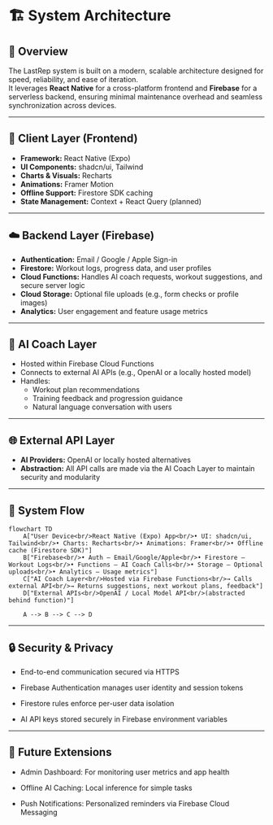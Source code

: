# 🏗️ System Architecture

## 🧩 Overview

The LastRep system is built on a modern, scalable architecture designed for speed, reliability, and ease of iteration.  
It leverages **React Native** for a cross-platform frontend and **Firebase** for a serverless backend, ensuring minimal maintenance overhead and seamless synchronization across devices.

---

## 📱 Client Layer (Frontend)

- **Framework:** React Native (Expo)
- **UI Components:** shadcn/ui, Tailwind
- **Charts & Visuals:** Recharts
- **Animations:** Framer Motion
- **Offline Support:** Firestore SDK caching
- **State Management:** Context + React Query (planned)

---

## ☁️ Backend Layer (Firebase)

- **Authentication:** Email / Google / Apple Sign-in  
- **Firestore:** Workout logs, progress data, and user profiles  
- **Cloud Functions:** Handles AI coach requests, workout suggestions, and secure server logic  
- **Cloud Storage:** Optional file uploads (e.g., form checks or profile images)  
- **Analytics:** User engagement and feature usage metrics  

---

## 🧠 AI Coach Layer

- Hosted within Firebase Cloud Functions  
- Connects to external AI APIs (e.g., OpenAI or a locally hosted model)  
- Handles:
  - Workout plan recommendations  
  - Training feedback and progression guidance  
  - Natural language conversation with users  

---

## 🌐 External API Layer

- **AI Providers:** OpenAI or locally hosted alternatives  
- **Abstraction:** All API calls are made via the AI Coach Layer to maintain security and modularity  

---

## 🧭 System Flow

```mermaid
flowchart TD
    A["User Device<br/>React Native (Expo) App<br/>• UI: shadcn/ui, Tailwind<br/>• Charts: Recharts<br/>• Animations: Framer<br/>• Offline cache (Firestore SDK)"]
    B["Firebase<br/>• Auth — Email/Google/Apple<br/>• Firestore — Workout Logs<br/>• Functions — AI Coach Calls<br/>• Storage — Optional uploads<br/>• Analytics — Usage metrics"]
    C["AI Coach Layer<br/>Hosted via Firebase Functions<br/>→ Calls external API<br/>→ Returns suggestions, next workout plans, feedback"]
    D["External APIs<br/>OpenAI / Local Model API<br/>(abstracted behind function)"]

    A --> B --> C --> D
```

---

## 🔒 Security & Privacy

- End-to-end communication secured via HTTPS

- Firebase Authentication manages user identity and session tokens

- Firestore rules enforce per-user data isolation

- AI API keys stored securely in Firebase environment variables

---

## 🧰 Future Extensions

- Admin Dashboard: For monitoring user metrics and app health

- Offline AI Caching: Local inference for simple tasks

- Push Notifications: Personalized reminders via Firebase Cloud Messaging
